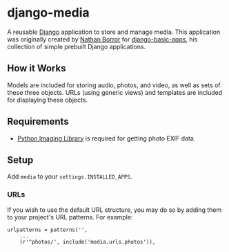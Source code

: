 django-media
============

A reusable [Django](http://www.djangoproject.com/) application to store and manage media. This application was originally created by [Nathan Borror](http://nathanborror.com/) for [django-basic-apps](https://github.com/nathanborror/django-basic-apps), his collection of simple prebuilt Django applications.


How it Works
------------

Models are included for storing audio, photos, and video, as well as sets of these three objects. URLs (using generic views) and templates are included for displaying these objects.


Requirements
------------

* [Python Imaging Library](http://www.pythonware.com/products/pil/) is required for getting photo EXIF data.


Setup
-----

Add `media` to your `settings.INSTALLED_APPS`.


### URLs

If you wish to use the default URL structure, you may do so by adding them to your project's URL patterns. For example:

    urlpatterns = patterns('',
        ...
        (r'^photos/', include('media.urls.photos')),
